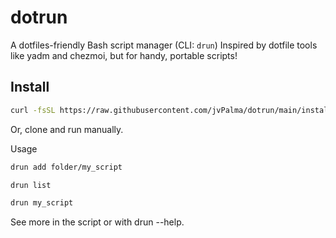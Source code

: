 # dotrun

A dotfiles-friendly Bash script manager (CLI: `drun`)
Inspired by dotfile tools like yadm and chezmoi, but for handy, portable scripts!

## Install

```bash
curl -fsSL https://raw.githubusercontent.com/jvPalma/dotrun/main/install-dotrun.sh | bash
````

Or, clone and run manually.

Usage
```bash
drun add folder/my_script

drun list

drun my_script
```

See more in the script or with drun --help.


